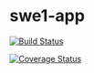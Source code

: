 # swe1-app

[![Build Status](https://app.travis-ci.com/siyanlau/swe1-app.svg?branch=master)](https://app.travis-ci.com/siyanlau/swe1-app)

[![Coverage Status](https://coveralls.io/repos/github/siyanlau/swe1-app/badge.svg?branch=master)](https://coveralls.io/github/siyanlau/swe1-app?branch=master)

